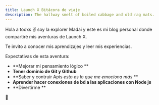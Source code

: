 ```yaml
---
title: Launch X Bitácora de viaje
description: The hallway smelt of boiled cabbage and old rag mats.
---
```


Hola a todxs ✌️ soy la explorer Madai y este es mi blog personal donde compartiré mis aventuras de Launch X.

Te invito a conocer mis aprendizajes y leer mis experiencias.

Expectativas de esta aventura: 

- **Mejorar mi pensamiento lógico **
- **Tener dominio de Git y Github**
- **Saber y contruir Apis _esto es lo que me emociona más_ **
- **Aprender hacer conexiones de bd a las aplicaciones con Node js**
- **Divertirme **




🚀
